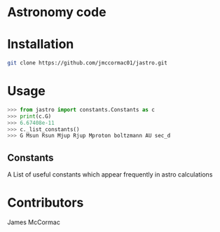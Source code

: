 # Astronomy code

# Installation

```sh
git clone https://github.com/jmccormac01/jastro.git
```

# Usage

```python
>>> from jastro import constants.Constants as c
>>> print(c.G)
>>> 6.67408e-11
>>> c._list_constants()
>>> G Msun Rsun Mjup Rjup Mproton boltzmann AU sec_d
```

## Constants

A List of useful constants which appear frequently in astro calculations

# Contributors

James McCormac
